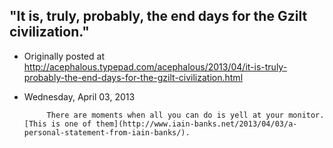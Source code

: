 ## "It is, truly, probably, the end days for the Gzilt civilization."

 * Originally posted at http://acephalous.typepad.com/acephalous/2013/04/it-is-truly-probably-the-end-days-for-the-gzilt-civilization.html
 * Wednesday, April 03, 2013



			There are moments when all you can do is yell at your monitor. [This is one of them](http://www.iain-banks.net/2013/04/03/a-personal-statement-from-iain-banks/).
		
